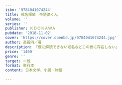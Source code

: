 ```yaml
---
isbn: '9784041074244'
title: 戒名探偵　卒塔婆くん
volume: ''
series: ''
publisher: ＫＤＯＫＡＷＡ
pubdate: '2018-11-02'
cover: 'https://cover.openbd.jp/9784041074244.jpg'
author: 高殿円／著
description: 「僕に解読できない戒名などこの世に存在しない」
price: '1400'
genre: ''
target: 一般
format: 単行本
content: 日本文学、小説・物語

---
```


